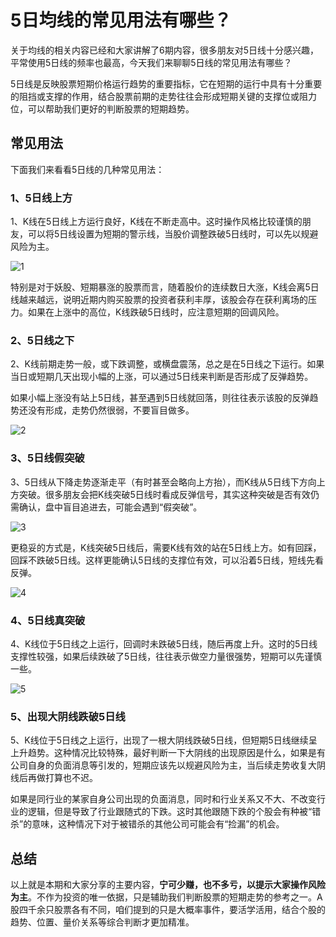# 5日均线的常见用法有哪些？

关于均线的相关内容已经和大家讲解了6期内容，很多朋友对5日线十分感兴趣，平常使用5日线的频率也最高，今天我们来聊聊5日线的常见用法有哪些？

5日线是反映股票短期价格运行趋势的重要指标，它在短期的运行中具有十分重要的阻挡或支撑的作用，结合股票前期的走势往往会形成短期关键的支撑位或阻力位，可以帮助我们更好的判断股票的短期趋势。

## 常见用法

下面我们来看看5日线的几种常见用法：

### 1、5日线上方

1、K线在5日线上方运行良好，K线在不断走高中。这时操作风格比较谨慎的朋友，可以将5日线设置为短期的警示线，当股价调整跌破5日线时，可以先以规避风险为主。

![1](https://apicdn.app.gtja.com/baishitong/ZXZX/202108/fwb_images/114fa19cae554754b64d3dd2e2217ad5.png)

特别是对于妖股、短期暴涨的股票而言，随着股价的连续数日大涨，K线会离5日线越来越远，说明近期内购买股票的投资者获利丰厚，该股会存在获利离场的压力。如果在上涨中的高位，K线跌破5日线时，应注意短期的回调风险。

### 2、5日线之下

2、K线前期走势一般，或下跌调整，或横盘震荡，总之是在5日线之下运行。如果当日或短期几天出现小幅的上涨，可以通过5日线来判断是否形成了反弹趋势。

如果小幅上涨没有站上5日线，甚至遇到5日线就回落，则往往表示该股的反弹趋势还没有形成，走势仍然很弱，不要盲目做多。

![2](https://apicdn.app.gtja.com/baishitong/ZXZX/202108/fwb_images/5d97b298620f4f5c909043e03f2c1cb6.png)

### 3、5日线假突破

3、5日线从下降走势逐渐走平（有时甚至会略向上方抬），而K线从5日线下方向上方突破。很多朋友会把K线突破5日线时看成反弹信号，其实这种突破是否有效仍需确认，盘中盲目追进去，可能会遇到“假突破”。

![3](https://apicdn.app.gtja.com/baishitong/ZXZX/202108/fwb_images/d08792f3995642dc8c6d40528b9bd603.png)

更稳妥的方式是，K线突破5日线后，需要K线有效的站在5日线上方。如有回踩，回踩不跌破5日线。这样更能确认5日线的支撑位有效，可以沿着5日线，短线先看反弹。

![4](https://apicdn.app.gtja.com/baishitong/ZXZX/202108/fwb_images/a4148042bb964582a4fcdefe97263363.png)

### 4、5日线真突破

4、K线位于5日线之上运行，回调时未跌破5日线，随后再度上升。这时的5日线支撑性较强，如果后续跌破了5日线，往往表示做空力量很强势，短期可以先谨慎一些。

![5](https://apicdn.app.gtja.com/baishitong/ZXZX/202108/fwb_images/60eb360b64cc42d6aec9f114ac35d72c.png)

### 5、出现大阴线跌破5日线

5、K线位于5日线之上运行，出现了一根大阴线跌破5日线，但短期5日线继续呈上升趋势。这种情况比较特殊，最好判断一下大阴线的出现原因是什么，如果是有公司自身的负面消息等引发的，短期应该先以规避风险为主，当后续走势收复大阴线后再做打算也不迟。

如果是同行业的某家自身公司出现的负面消息，同时和行业关系又不大、不改变行业的逻辑，但是导致了行业跟随式的下跌。这时其他跟随下跌的个股会有种被“错杀”的意味，这种情况下对于被错杀的其他公司可能会有“捡漏”的机会。

## 总结

以上就是本期和大家分享的主要内容，**宁可少赚，也不多亏，以提示大家操作风险为主**。不作为投资的唯一依据，只是辅助我们判断股票的短期走势的参考之一。A股四千余只股票各有不同，咱们提到的只是大概率事件，要活学活用，结合个股的趋势、位置、量价关系等综合判断才更加精准。
